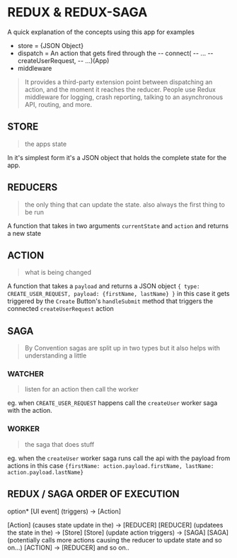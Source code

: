 # REDUX & REDUX-SAGA
A quick explanation of the concepts using this app for examples

- store = {JSON Object}
- dispatch = An action that gets fired through the 
--    connect(<rest ommited see App.js> 
--    ... 
--    createUserRequest, 
--    ...)(App)
- middleware 
>It provides a third-party extension point between dispatching an action, and the moment it reaches the reducer. People use Redux middleware for logging, crash reporting, talking to an asynchronous API, routing, and more.

## STORE
> the apps state

In it's simplest form it's a JSON object that holds the complete state for the app.

## REDUCERS
>the only thing that can update the state.
>also always the first thing to be run

A function that takes in two arguments `currentState` and `action` and returns a new state

## ACTION
> what is being changed

A function that takes a `payload` and returns a JSON object `{ type: CREATE_USER_REQUEST, payload: {firstName, lastName} }`
 in this case it gets triggered by the `Create` Button's `handleSubmit` method that triggers the connected `createUserRequest` action 

## SAGA
> By Convention sagas are split up in two types but it also helps with understanding a little
### WATCHER
> listen for an action then call the worker

 eg. when `CREATE_USER_REQUEST` happens call the `createUser` worker saga with the action.
 
### WORKER
> the saga that does stuff

eg. when the `createUser` worker saga runs call the api with the payload from actions in this case `{firstName: action.payload.firstName, lastName: action.payload.lastName}`


## REDUX / SAGA ORDER OF EXECUTION

option* [UI event] (triggers) -> [Action]

[Action]  (causes state update in the) -> [REDUCER]
[REDUCER] (updatees the state in the) -> [Store] 
[Store] (update action triggers) -> [SAGA] 
[SAGA] (potentially calls more actions causing the reducer to update state and so on...) [ACTION] -> [REDUCER] and so on..